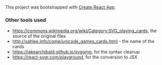 This project was bootstrapped with [Create React App](https://github.com/facebook/create-react-app).

### Other tools used

- https://commons.wikimedia.org/wiki/Category:SVG_playing_cards, the source of the original files
- http://xahlee.info/comp/unicode_games_cards.html - the name of the cards
- https://jakearchibald.github.io/svgomg, for the syntax cleanup
- https://react-svgr.com/playground, for the conversion to JSX
